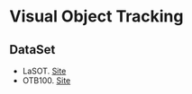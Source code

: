 # Visual Object Tracking

## DataSet

- LaSOT. [Site](http://vision.cs.stonybrook.edu/~lasot/download.html)
- OTB100. [Site](http://cvlab.hanyang.ac.kr/tracker_benchmark/datasets.html)